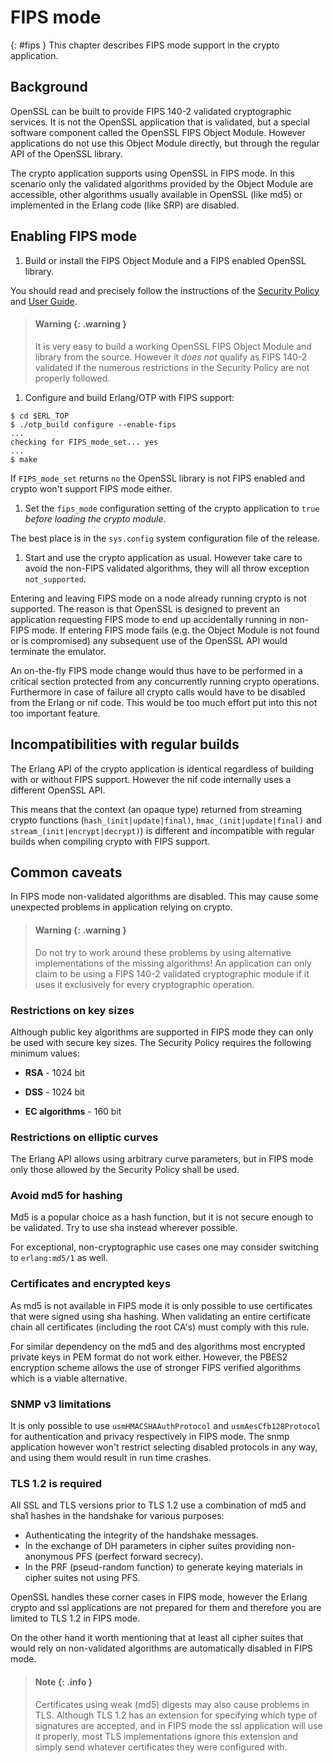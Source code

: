 <!--
%CopyrightBegin%

SPDX-License-Identifier: Apache-2.0

Copyright Ericsson AB 2023-2025. All Rights Reserved.

Licensed under the Apache License, Version 2.0 (the "License");
you may not use this file except in compliance with the License.
You may obtain a copy of the License at

    http://www.apache.org/licenses/LICENSE-2.0

Unless required by applicable law or agreed to in writing, software
distributed under the License is distributed on an "AS IS" BASIS,
WITHOUT WARRANTIES OR CONDITIONS OF ANY KIND, either express or implied.
See the License for the specific language governing permissions and
limitations under the License.

%CopyrightEnd%
-->
# FIPS mode

[](){: #fips } This chapter describes FIPS mode support in the crypto
application.

## Background

OpenSSL can be built to provide FIPS 140-2 validated cryptographic services. It
is not the OpenSSL application that is validated, but a special software
component called the OpenSSL FIPS Object Module. However applications do not use
this Object Module directly, but through the regular API of the OpenSSL library.

The crypto application supports using OpenSSL in FIPS mode. In this scenario
only the validated algorithms provided by the Object Module are accessible,
other algorithms usually available in OpenSSL (like md5) or implemented in the
Erlang code (like SRP) are disabled.

## Enabling FIPS mode

1. Build or install the FIPS Object Module and a FIPS enabled OpenSSL library.

You should read and precisely follow the instructions of the
[Security Policy](http://csrc.nist.gov/groups/STM/cmvp/documents/140-1/140sp/140sp1747.pdf)
and [User Guide](https://www.openssl.org/docs/fips/UserGuide-2.0.pdf).

> #### Warning {: .warning }
>
> It is very easy to build a working OpenSSL FIPS Object Module and library from
> the source. However it _does not_ qualify as FIPS 140-2 validated if the
> numerous restrictions in the Security Policy are not properly followed.

1. Configure and build Erlang/OTP with FIPS support:

```text
$ cd $ERL_TOP
$ ./otp_build configure --enable-fips
...
checking for FIPS_mode_set... yes
...
$ make
```

If `FIPS_mode_set` returns `no` the OpenSSL library is not FIPS enabled and
crypto won't support FIPS mode either.

1. Set the `fips_mode` configuration setting of the crypto application to `true`
   _before loading the crypto module_.

The best place is in the `sys.config` system configuration file of the release.

1. Start and use the crypto application as usual. However take care to avoid the
   non-FIPS validated algorithms, they will all throw exception `not_supported`.

Entering and leaving FIPS mode on a node already running crypto is not
supported. The reason is that OpenSSL is designed to prevent an application
requesting FIPS mode to end up accidentally running in non-FIPS mode. If
entering FIPS mode fails (e.g. the Object Module is not found or is compromised)
any subsequent use of the OpenSSL API would terminate the emulator.

An on-the-fly FIPS mode change would thus have to be performed in a critical
section protected from any concurrently running crypto operations. Furthermore
in case of failure all crypto calls would have to be disabled from the Erlang or
nif code. This would be too much effort put into this not too important feature.

## Incompatibilities with regular builds

The Erlang API of the crypto application is identical regardless of building
with or without FIPS support. However the nif code internally uses a different
OpenSSL API.

This means that the context (an opaque type) returned from streaming crypto
functions (`hash_(init|update|final)`, `hmac_(init|update|final)` and
`stream_(init|encrypt|decrypt)`) is different and incompatible with regular
builds when compiling crypto with FIPS support.

## Common caveats

In FIPS mode non-validated algorithms are disabled. This may cause some
unexpected problems in application relying on crypto.

> #### Warning {: .warning }
>
> Do not try to work around these problems by using alternative implementations
> of the missing algorithms\! An application can only claim to be using a FIPS
> 140-2 validated cryptographic module if it uses it exclusively for every
> cryptographic operation.

### Restrictions on key sizes

Although public key algorithms are supported in FIPS mode they can only be used
with secure key sizes. The Security Policy requires the following minimum
values:

- **RSA** - 1024 bit

- **DSS** - 1024 bit

- **EC algorithms** - 160 bit

### Restrictions on elliptic curves

The Erlang API allows using arbitrary curve parameters, but in FIPS mode only
those allowed by the Security Policy shall be used.

### Avoid md5 for hashing

Md5 is a popular choice as a hash function, but it is not secure enough to be
validated. Try to use sha instead wherever possible.

For exceptional, non-cryptographic use cases one may consider switching to
`erlang:md5/1` as well.

### Certificates and encrypted keys

As md5 is not available in FIPS mode it is only possible to use certificates
that were signed using sha hashing. When validating an entire certificate chain
all certificates (including the root CA's) must comply with this rule.

For similar dependency on the md5 and des algorithms most encrypted private keys
in PEM format do not work either. However, the PBES2 encryption scheme allows
the use of stronger FIPS verified algorithms which is a viable alternative.

### SNMP v3 limitations

It is only possible to use `usmHMACSHAAuthProtocol` and `usmAesCfb128Protocol`
for authentication and privacy respectively in FIPS mode. The snmp application
however won't restrict selecting disabled protocols in any way, and using them
would result in run time crashes.

### TLS 1.2 is required

All SSL and TLS versions prior to TLS 1.2 use a combination of md5 and sha1
hashes in the handshake for various purposes:

- Authenticating the integrity of the handshake messages.
- In the exchange of DH parameters in cipher suites providing non-anonymous PFS
  (perfect forward secrecy).
- In the PRF (pseud-random function) to generate keying materials in cipher
  suites not using PFS.

OpenSSL handles these corner cases in FIPS mode, however the Erlang crypto and
ssl applications are not prepared for them and therefore you are limited to TLS
1.2 in FIPS mode.

On the other hand it worth mentioning that at least all cipher suites that would
rely on non-validated algorithms are automatically disabled in FIPS mode.

> #### Note {: .info }
>
> Certificates using weak (md5) digests may also cause problems in TLS. Although
> TLS 1.2 has an extension for specifying which type of signatures are accepted,
> and in FIPS mode the ssl application will use it properly, most TLS
> implementations ignore this extension and simply send whatever certificates
> they were configured with.
